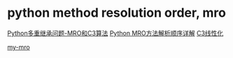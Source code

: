 # python method resolution order, mro

[Python多重继承问题-MRO和C3算法](https://zhuanlan.zhihu.com/p/151856162)
[Python MRO方法解析顺序详解](https://www.zhihu.com/tardis/zm/art/416584599?source_id=1005)
[C3线性化](https://zh.wikipedia.org/wiki/C3%E7%BA%BF%E6%80%A7%E5%8C%96)

[my-mro](my-mro.py)
